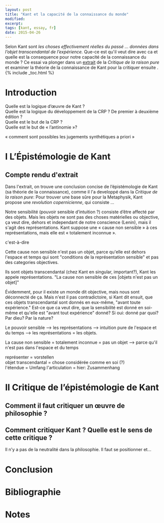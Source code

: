 ```yaml
---
layout: post
title: "Kant et la capacité de la connaissance du monde"
modified:
excerpt:
tags: [kant, essay, fr]
date: 2015-04-26
---
```


Selon Kant sont *les choses effectivement réelles du passé … données dans l’objet transcendantal de l’expérience.* Que-ce est qu'il veut dire avec ca et quelle est la consequence pour notre capacité de la connaissance du monde ? Ce essai va plonger dans un [extrait](/philosophy/kant-text-II/) de la *Critique de la raison pure* et examiner la théorie de la connaissance de Kant pour la critiquer ensuite
.
{% include _toc.html %}

# Introduction

Quelle est la logique d’œuvre de Kant ?  
Quelle est la logique du développement de la CRP ? De premier à deuxième édition ?  
Quelle est le but de la CRP ?  
Quelle est le but de « l’antinomie »?  

« comment sont possibles les jugements synthétiques a priori »  

# I L’Épistémologie de Kant

## Compte rendu d'extrait

Dans l'extrait, on trouve une conclusion concise de l’épistémologie de Kant (sa théorie de la connaissance), comme il l'a developpé dans la *Critique de la raison pure*: Pour trouver une base sûre pour la Metaphysik, Kant propose une *revolution copernicienne*, qui consiste ...

Notre sensibilité (pouvoir sensible d’intuition ?) consiste d’être affecté par des objets. Mais les objets ne sont pas des choses matérielles ou objective, ça veut dire, dehors et independant de notre conscience (Lenin), mais il s'agit des représentations. Kant suppose une « cause non sensible » à ces représentations, mais elle est « totalement inconnue ». 

c'est-à-dire

Cette cause non sensible n'est pas un objet, parce qu'elle est dehors l'espace et temps qui sont "conditions de la représentation sensible" et pas des categories objectives.

Ils sont objets transcendantal (chez Kant en singular, important?), Kant les appele représentations. 
"La cause non sensible de ces [objets n'est pas un objet]"

Évidemment, pour il existe un monde dit objective, mais nous sont déconnecté de ça. Mais n'est il pas contradictoire, si Kant dit ensuit, que ces objets transcendantal sont donnés en eux-même, "avant toute expérience." Est-ce que ca veut dire, que la sensibilité est donné en soi-même et qu'elle est "avant tout expérience" donné? Si oui: donné par quoi? Par dieu? Par la nature?

Le pouvoir sensible --> les représentations --> intuition pure de l'espace et du temps --> les représentations = les objets.

La cause non sensible = totalement inconnue = pas un objet --> parce qu'il n'est pas dans l'espace et du temps 

représenter = vorstellen  
objet transcendantal = chose considérée comme en soi (?)  
l'étendue = Umfang
l'articulation = hier: Zusammenhang


# II Critique de l’épistémologie de Kant

## Comment il faut critiquer un œuvre de philosophie ?

## Comment critiquer Kant ? Quelle est le sens de cette critique ?

Il n’y a pas de la neutralité dans la philosophie. Il faut se positionner et…


# Conclusion

# Bibliographie

# Notes